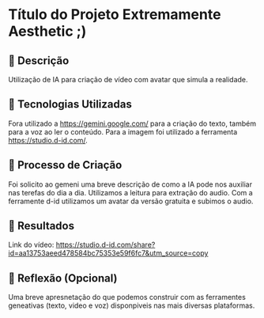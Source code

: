 # Título do Projeto Extremamente Aesthetic ;)

## 📒 Descrição
Utilização de IA para criação de vídeo com avatar que simula a realidade.

## 🤖 Tecnologias Utilizadas
Fora utilizado a https://gemini.google.com/ para a criação do texto, também para a voz ao ler o conteúdo.
Para a imagem foi utilizado a ferramenta https://studio.d-id.com/.

## 🧐 Processo de Criação
Foi solicito ao gemeni uma breve descrição de como a IA pode nos auxiliar nas terefas do dia a dia. Utilizamos a leitura para extração do audio. 
Com a ferramente d-id utilizamos um avatar da versão gratuita e subimos o audio.

## 🚀 Resultados
Link do vídeo: https://studio.d-id.com/share?id=aa13753aeed478584bc75353e59f6fc7&utm_source=copy

## 💭 Reflexão (Opcional)
Uma breve apresnetação do que podemos construir com as ferramentes geneativas (texto, video e voz) disponpiveis nas mais diversas plataformas.
